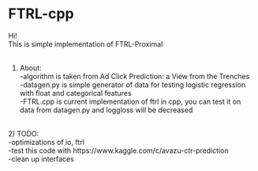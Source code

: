 # FTRL-cpp

Hi!
<br />
This is simple implementation of FTRL-Proximal<br />
<br />
1) About: <br />
-algorithm is taken from Ad Click Prediction: a View from the Trenches <br />
-datagen.py is simple generator of data for testing logistic regression with float and categorical features <br />
-FTRL.cpp is current implementation of ftrl in cpp, you can test it on data from datagen.py and loggloss will be decreased <br />
<br />
2) TODO: <br />
-optimizations of io, ftrl <br />
-test this code with https://www.kaggle.com/c/avazu-ctr-prediction <br />
-clean up interfaces <br />
